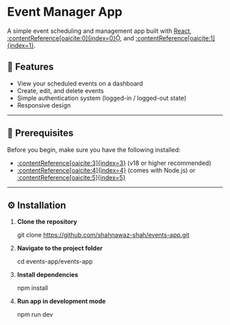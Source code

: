 # Event Manager App

A simple event scheduling and management app built with [React](https://react.dev), [:contentReference[oaicite:0]{index=0}](https://reactrouter.com), and [:contentReference[oaicite:1]{index=1}](https://react-bootstrap.github.io/).

## 🚀 Features

- View your scheduled events on a dashboard
- Create, edit, and delete events
- Simple authentication system (logged-in / logged-out state)
- Responsive design

---

## 🧩 Prerequisites

Before you begin, make sure you have the following installed:

- [:contentReference[oaicite:3]{index=3}](https://nodejs.org) (v18 or higher recommended)
- [:contentReference[oaicite:4]{index=4}](https://www.npmjs.com) (comes with Node.js) or [:contentReference[oaicite:5]{index=5}](https://yarnpkg.com)

---

## ⚙️ Installation

1. **Clone the repository**

   git clone https://github.com/shahnawaz-shah/events-app.git

2. **Navigate to the project folder**

   cd events-app/events-app

3. **Install dependencies**

   npm install

4. **Run app in development mode**

   npm run dev


